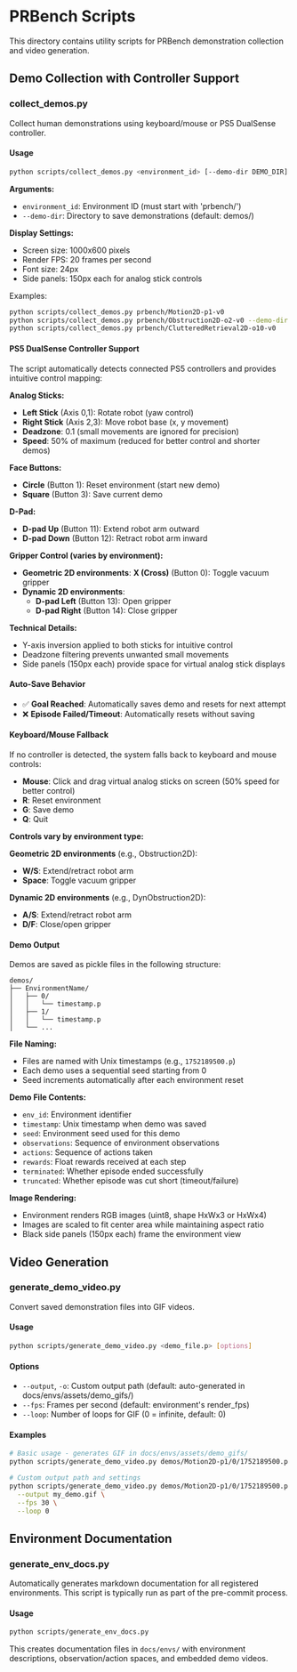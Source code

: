 # PRBench Scripts

This directory contains utility scripts for PRBench demonstration collection and video generation.

## Demo Collection with Controller Support

### collect_demos.py

Collect human demonstrations using keyboard/mouse or PS5 DualSense controller.

#### Usage

```bash
python scripts/collect_demos.py <environment_id> [--demo-dir DEMO_DIR]
```

**Arguments:**
- `environment_id`: Environment ID (must start with 'prbench/')
- `--demo-dir`: Directory to save demonstrations (default: demos/)

**Display Settings:**
- Screen size: 1000x600 pixels
- Render FPS: 20 frames per second
- Font size: 24px
- Side panels: 150px each for analog stick controls

Examples:
```bash
python scripts/collect_demos.py prbench/Motion2D-p1-v0
python scripts/collect_demos.py prbench/Obstruction2D-o2-v0 --demo-dir my_demos
python scripts/collect_demos.py prbench/ClutteredRetrieval2D-o10-v0
```

#### PS5 DualSense Controller Support

The script automatically detects connected PS5 controllers and provides intuitive control mapping:

**Analog Sticks:**
- **Left Stick** (Axis 0,1): Rotate robot (yaw control)
- **Right Stick** (Axis 2,3): Move robot base (x, y movement)
- **Deadzone**: 0.1 (small movements are ignored for precision)
- **Speed**: 50% of maximum (reduced for better control and shorter demos)

**Face Buttons:**
- **Circle** (Button 1): Reset environment (start new demo)
- **Square** (Button 3): Save current demo

**D-Pad:**
- **D-pad Up** (Button 11): Extend robot arm outward
- **D-pad Down** (Button 12): Retract robot arm inward

**Gripper Control (varies by environment):**
- **Geometric 2D environments**: **X (Cross)** (Button 0): Toggle vacuum gripper
- **Dynamic 2D environments**:
  - **D-pad Left** (Button 13): Open gripper
  - **D-pad Right** (Button 14): Close gripper

**Technical Details:**
- Y-axis inversion applied to both sticks for intuitive control
- Deadzone filtering prevents unwanted small movements
- Side panels (150px each) provide space for virtual analog stick displays

#### Auto-Save Behavior

- ✅ **Goal Reached**: Automatically saves demo and resets for next attempt
- ❌ **Episode Failed/Timeout**: Automatically resets without saving

#### Keyboard/Mouse Fallback

If no controller is detected, the system falls back to keyboard and mouse controls:

- **Mouse**: Click and drag virtual analog sticks on screen (50% speed for better control)
- **R**: Reset environment
- **G**: Save demo
- **Q**: Quit

**Controls vary by environment type:**

**Geometric 2D environments** (e.g., Obstruction2D):
- **W/S**: Extend/retract robot arm
- **Space**: Toggle vacuum gripper

**Dynamic 2D environments** (e.g., DynObstruction2D):
- **A/S**: Extend/retract robot arm
- **D/F**: Close/open gripper

#### Demo Output

Demos are saved as pickle files in the following structure:
```
demos/
├── EnvironmentName/
│   ├── 0/
│   │   └── timestamp.p
│   ├── 1/
│   │   └── timestamp.p
│   └── ...
```

**File Naming:**
- Files are named with Unix timestamps (e.g., `1752189500.p`)
- Each demo uses a sequential seed starting from 0
- Seed increments automatically after each environment reset

**Demo File Contents:**
- `env_id`: Environment identifier
- `timestamp`: Unix timestamp when demo was saved
- `seed`: Environment seed used for this demo
- `observations`: Sequence of environment observations
- `actions`: Sequence of actions taken
- `rewards`: Float rewards received at each step
- `terminated`: Whether episode ended successfully
- `truncated`: Whether episode was cut short (timeout/failure)

**Image Rendering:**
- Environment renders RGB images (uint8, shape HxWx3 or HxWx4)
- Images are scaled to fit center area while maintaining aspect ratio
- Black side panels (150px each) frame the environment view

## Video Generation

### generate_demo_video.py

Convert saved demonstration files into GIF videos.

#### Usage

```bash
python scripts/generate_demo_video.py <demo_file.p> [options]
```

#### Options

- `--output`, `-o`: Custom output path (default: auto-generated in docs/envs/assets/demo_gifs/)
- `--fps`: Frames per second (default: environment's render_fps)
- `--loop`: Number of loops for GIF (0 = infinite, default: 0)

#### Examples

```bash
# Basic usage - generates GIF in docs/envs/assets/demo_gifs/
python scripts/generate_demo_video.py demos/Motion2D-p1/0/1752189500.p

# Custom output path and settings
python scripts/generate_demo_video.py demos/Motion2D-p1/0/1752189500.p \
  --output my_demo.gif \
  --fps 30 \
  --loop 0
```

## Environment Documentation

### generate_env_docs.py

Automatically generates markdown documentation for all registered environments. This script is typically run as part of the pre-commit process.

#### Usage

```bash
python scripts/generate_env_docs.py
```

This creates documentation files in `docs/envs/` with environment descriptions, observation/action spaces, and embedded demo videos.

